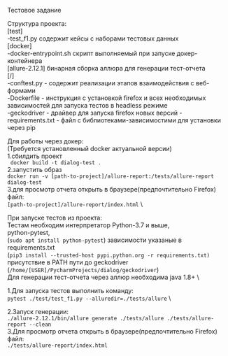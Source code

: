 Тестовое задание

Структура проекта: \
[test] \
-test_f1.py содержит кейсы с наборами тестовых данных \
[docker] \
-docker-entrypoint.sh скрипт выполняемый при запуске докер-контейнера \
[allure-2.12.1] бинарная сборка аллюра для генерации тест-отчета \
[/] \
-conftest.py - содержит реализации этапов взаимодействия с веб-формами \
-Dockerfile - инструкция с установкой firefox и всех необходимых зависимостей для запуска тестов в headless режиме \
-geckodriver - драйвер для запуска firefox новых версий
-requirements.txt - файл с библиотеками-зависимостими для установки через pip  

Для работы через докер: \
(Требуется установленный docker актуальной версии) \
1.сбилдить проект \
``` docker build -t dialog-test .``` \
2.запустить образ \
```docker run -v [path-to-project]/allure-report:/tests/allure-report dialog-test``` \
3.для просмотр отчета открыть в браузере(предпочтительно Firefox) файл: \
```[path-to-project]/allure-report/index.html``` \

При запуске тестов из проекта: \
Тестам необходим интерпретатор Python-3.7 и выше, \
python-pytest, \
(```sudo apt install python-pytest```)
зависимости указаные в requirements.txt \
(```pip3 install --trusted-host pypi.python.org -r requirements.txt)``` \
присутствие в PATH пути до geckodriver \
(```/home/[USER]/PycharmProjects/dialog/geckodriver```)  \
Для генерации тест-отчета через аллюр необходима java 1.8+ \

1.Для запуска тестов выполнить команду: \
```pytest ./test/test_f1.py --alluredir=./tests/allure``` \

2.Запуск генерации: \
```./allure-2.12.1/bin/allure generate ./tests/allure ./tests/allure-report --clean``` \
3.Для просмотр отчета открыть в браузере(предпочтительно Firefox) файл: \
```./tests/allure-report/index.html```



